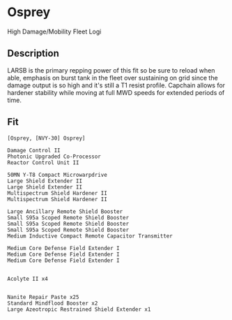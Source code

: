 # Osprey

High Damage/Mobility Fleet Logi


## Description

LARSB is the primary repping power of this fit so be sure to reload when able, emphasis on burst tank in the fleet over sustaining on grid since the damage output is so high and it's still a T1 resist profile. Capchain allows for hardener stability while moving at full MWD speeds for extended periods of time.

## Fit

```
[Osprey, [NVY-30] Osprey]

Damage Control II
Photonic Upgraded Co-Processor
Reactor Control Unit II

50MN Y-T8 Compact Microwarpdrive
Large Shield Extender II
Large Shield Extender II
Multispectrum Shield Hardener II
Multispectrum Shield Hardener II

Large Ancillary Remote Shield Booster
Small S95a Scoped Remote Shield Booster
Small S95a Scoped Remote Shield Booster
Small S95a Scoped Remote Shield Booster
Medium Inductive Compact Remote Capacitor Transmitter

Medium Core Defense Field Extender I
Medium Core Defense Field Extender I
Medium Core Defense Field Extender I


Acolyte II x4


Nanite Repair Paste x25
Standard Mindflood Booster x2
Large Azeotropic Restrained Shield Extender x1
```